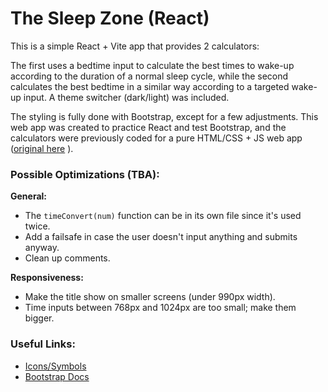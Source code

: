 # The Sleep Zone (React)

This is a simple React + Vite app that provides 2 calculators:

The first uses a bedtime input to calculate the best times to wake-up according to the duration of a normal sleep cycle, while the second calculates the best bedtime in a similar way according to a targeted wake-up input. A theme switcher (dark/light) was included.

The styling is fully done with Bootstrap, except for a few adjustments. This web app was created to practice React and test Bootstrap, and the calculators were previously coded for a pure HTML/CSS + JS web app ([original here](https://github.com/SebilleK/the-sleep-zone)
).

### Possible Optimizations (TBA):

**General:**

- The `timeConvert(num)` function can be in its own file since it's used twice.
- Add a failsafe in case the user doesn't input anything and submits anyway.
- Clean up comments.

**Responsiveness:**

- Make the title show on smaller screens (under 990px width).
- Time inputs between 768px and 1024px are too small; make them bigger.

### Useful Links:

- [Icons/Symbols](https://symbl.cc/en/)
- [Bootstrap Docs](https://getbootstrap.com/docs/5.3/getting-started/introduction/)
